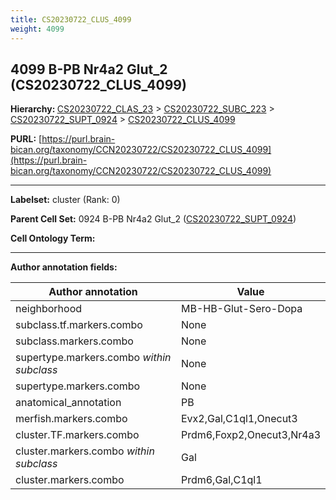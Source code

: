 ```yaml
---
title: CS20230722_CLUS_4099
weight: 4099
---
```

## 4099 B-PB Nr4a2 Glut_2 (CS20230722_CLUS_4099)
<b>Hierarchy: </b>
[CS20230722_CLAS_23](../CS20230722_CLAS_23) >
[CS20230722_SUBC_223](../CS20230722_SUBC_223) >
[CS20230722_SUPT_0924](../CS20230722_SUPT_0924) >
[CS20230722_CLUS_4099](../CS20230722_CLUS_4099)

**PURL:** [https://purl.brain-bican.org/taxonomy/CCN20230722/CS20230722_CLUS_4099](https://purl.brain-bican.org/taxonomy/CCN20230722/CS20230722_CLUS_4099)

---


**Labelset:** cluster (Rank: 0)

**Parent Cell Set:** 0924 B-PB Nr4a2 Glut_2 ([CS20230722_SUPT_0924](../CS20230722_SUPT_0924))



**Cell Ontology Term:** 

[MARKER GENES.]: #


---

[TRANSFERRED ANNOTATIONS.]: #


[AUTHOR ANNOTATION FIELDS.]: #


**Author annotation fields:**

| Author annotation | Value |
|-------------------|-------|
|neighborhood|MB-HB-Glut-Sero-Dopa|
|subclass.tf.markers.combo|None|
|subclass.markers.combo|None|
|supertype.markers.combo _within subclass_|None|
|supertype.markers.combo|None|
|anatomical_annotation|PB|
|merfish.markers.combo|Evx2,Gal,C1ql1,Onecut3|
|cluster.TF.markers.combo|Prdm6,Foxp2,Onecut3,Nr4a3|
|cluster.markers.combo _within subclass_|Gal|
|cluster.markers.combo|Prdm6,Gal,C1ql1|
